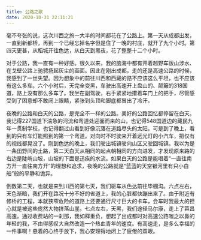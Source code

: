 ```yaml
---
title: 公路之歌
date: 2020-10-31 22:11:21
---
```


毫不夸张的说，这次川西之旅一大半的时间都花在了公路上。第一天从成都出发，一直到新都桥，再到一个已经忘掉名字但是住了一晚的村庄，就开了九个小时。第四天更甚，从稻城开往色达，从白天到黑夜，花了整整十二个小时。

对于公路，我一直有一种好感。很久以来，我的脑海中都有开着越野车跋山涉水、在戈壁公路上驰骋扬起灰尘的画面。因此在刚出成都，走的还是高速公路的时候，我感到了一丝失望。因为想象中的前往川西和西藏的路不应该这么平坦，也不应该有这么多车。六个小时后，天完全变黑，车驶出高速开上盘山的、颠簸的318国道，路上没有那么多车了。我坐在副驾驶，右手紧紧地攥着车门上的把手，尽管感受到了困意却不敢闭上眼睛，紧张到头顶和脚底都冒出了冷汗。

夜晚的公路和白天的公路，是完全不一样的公路。美好的公路回忆都停留在白天。我记得227国道下湍急的河流和弯道处迎面而来的山，也记得548国道边的藏民九年一贯制学校，也记得翻过山看到好像沉落在道路尽头的太阳。可是到了晚上，看到的只有车灯能照到的第一个弯道。对向时不时驶来开着远光灯的小汽车，把仅有的视线都晃没了。刚到色达的晚上，我们驶出城镇驶向山区又驶回城镇。我以为是一条田野间的土路，第二天白天从相同的起点朝相同的方向进发，才发现原来路的右边是陡峭山坡，山坡的下面是迅疾的水流。如果白天的公路是能唱着“一直往南方开一直往南方开”的理想和追求，夜晚的公路就是“蓝蓝的天空银河里有只小白船”般的平静和诡异。

倒数第二天，也就是来到川西的第七天，我们驱车从色达前往毕棚沟。六点左右，天色渐暗，我们开在路况十分不好的省道上，我的心脏都快蹦出来了。由于附近有修桥的工程，本就狭窄危险的道路上还要通行尺寸巨大的卡车，会车时我最大的担心就是被这些庞然大物挤落山崖。七点左右，天黑，我们途径马尔康，走上了蓉昌高速。通过收费站的一刹那，我如释重负，想起了出成都时对高速公路嗤之以鼻的年轻的我，不由得感叹大自然改造一个热血青年的速度。有高速走，是多么幸福的一件事啊！悬着的心终于放下，我心安理得地闭上了疲倦的双眼。



